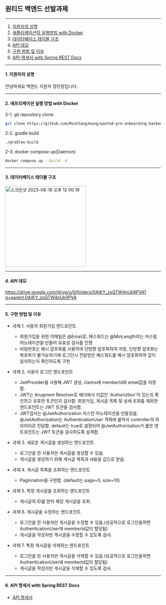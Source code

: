 ## 원티드 백엔드 선발과제 

----

1. [지원자의 성명](#1.-지원자의-성명)
2. [애플리케이션의 실행방법 with Docker](#2.애플리케이션의-실행방법-with-Docker)
3. [데이터베이스 테이블 구조](#3.-데이터베이스-테이블-구조)
4. [API 데모](#4.-API-데모)
5. [구현 방법 및 이유](#5.-구현-방법-및-이유)
6. [API-명세서 with Spring REST Docs](#6.-API-명세서-with-Spring-REST-Docs)

----

#### 1. 지원자의 성명

안녕하세요 백엔드 지원자 정민창입니다. 

----

#### 2. 애프리케이션 실행 방법 with Docker

2-1. git repository clone

```bash
git clone https://github.com/MinChangJeong/wanted-pre-onboarding-backend.git
```

2-2. gradle build

```bash
./gradlew build
```

2-3. docker compose up(Daemon)

```bash
docker compose up --build -d
```

----

#### 3. 데이터베이스 테이블 구조

<img width="261" alt="스크린샷 2023-08-16 오후 12 00 19" src="https://github.com/MinChangJeong/wanted-pre-onboarding-backend/assets/65451455/11abf32a-4790-4d3b-a890-bd7d21e8a239">

----

#### 4. API 데모

https://drive.google.com/drive/u/0/folders/0AIKY_zsQTW4nUk9PVA?q=parent:0AIKY_zsQTW4nUk9PVA

----

#### 5. 구현 방법 및 이유

* 과제 1. 사용자 회원가입 엔드포인트
   * 회원가입을 위한 이메일은 @Email로, 패스워드는 @MinLength라는 커스텀 어노테이션을 만들어 유효성 검사를 진행
   * 비밀번호는 해시 암호화를 사용하여 단방향 암호화하여 저장, 단방향 암호화는 복호화가 불가능하기에 로그인시 전달받은 패스워드를 해시 암호화하여 값이 일치하는지 확인하도록 구현

* 과제 2. 사용자 로그인 엔드포인트
  * JwtProvider를 사용해 JWT 생성, claims에 memberId와 email값을 저장함.
  * JWT는 Arugment Resolver로 헤더에서 키값인 'Authoriztion'이 있는지 확인하고 유효한 토큰인지 검사함. 회원가입, 게시글 목록 및 상세 조회를 제외한 엔드포인트는 JWT 토큰을 검사함.
  * JWT검사는 @JwtAuthorization 커스턴 어노테이션을 만들었음. @JwtAuthorization는 AuthenticationUser 객체에 붙어서 controller의 파라미터로 전달함. default는 true로 설정되어 @JwtAuthorization가 붙은 엔트포인트는 JWT 토큰을 검사하도록 설계함.
 
* 과제 3. 새로운 게시글을 생성하는 엔드포인트
  * 로그인을 한 사용자만 게시글을 생성할 수 있음.
  * 게시글을 생성하기 위해 게시글 제목과 내용을 값으로 받음.

* 과제 4. 게시글 목록을 조회하는 엔드포인트
  * Paginnation을 구현함. (default는 page=0, size=10)
 
* 과제 5. 특정 게시글을 조회하는 엔드포인트
  * 게시글의 ID를 받아 해당 게시글을 조회.
 
* 과제 6. 게시글을 수정하는 엔드포인트
  * 로그인을 한 사용자만 게시글을 수정할 수 있음.(성공적으로 로그인을하면 AuthenticationUser에 memberId값이 할당됨)
  * 게시글을 작성자만 게시글을 수정할 수 있도록 검사.
 
* 과제 7. 특정 게시글을 삭제하는 엔드포인트
  * 로그인을 한 사용자만 게시글을 삭제할 수 있음.(성공적으로 로그인을하면 AuthenticationUser에 memberId값이 할당됨)
  * 게시글을 작성자만 게시글을 삭제할 수 있도록 검사.

----

#### 6. API 명세서 with Spring REST Docs

* [API 명세서]([https://minchangjeong.github.io/project/)






